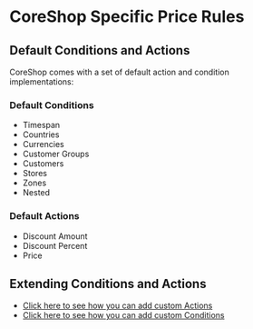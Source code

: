 # CoreShop Specific Price Rules

## Default Conditions and Actions

CoreShop comes with a set of default action and condition implementations:

### Default Conditions

 - Timespan
 - Countries
 - Currencies
 - Customer Groups
 - Customers
 - Stores
 - Zones
 - Nested

### Default Actions

 - Discount Amount
 - Discount Percent
 - Price

## Extending Conditions and Actions

 - [Click here to see how you can add custom Actions](../../../01_Extending_Guide/04_Extending_Rule_Actions.md)
 - [Click here to see how you can add custom Conditions](../../../01_Extending_Guide/05_Extending_Rule_Conditions.md)